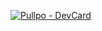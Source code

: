 [![Pullpo - DevCard](https://devcard.pullpo.io/api?user_id=cdlpmfu9g70s73ce0nbg&custom_title=amillan%20%40%20Peersyst%20Technology&custom_subtitle=Developer&show_icons=true&disable_animations=false&title_color=ffffff&text_color=ffffff&icon_color=566e94&ring_color=ffffff&bg_color=053074&image_url=https%3A%2F%2Flh3.googleusercontent.com%2Ffife%2FAKsag4NFT4FnmYrNYGs79eZ5xKNEDsUxW8uDvaOiU0dXJZKtYf-QcAPnejyDgWlx3Qc_aPhJPmHI5Dt9-Es6-5SXvjGqHvEzHhzgwpOQYeSdN5yn0w2Z-soec88mrUQg-LJPqv4AmFINM2G5WMh2EB-ywTkb_jJbZrDk5atzybztSqPOXExalbU85AjmdTjPPPejdeofTtFU9q6ZqKyDIgQP4A7rzh0vHYMosjsCtdBU-lec38NmbPLmdWUFLBc6pucq51YM9eirbYc0zRUDPbTo8yDWq69rSww5eo_PpHPwM2JoauX1Za5C4uIIpwmT0md0kCcWaMmSId4UoZEe1dJ5-j89HAKgzMQB4rMHu8MwK8HQqpkhDkQQaAIpozu1pqlfriBMjFwNTSzJR5jUkugDhsAEsC5hudOLT-OeEynx47lfkTUJnU0kXy-AthIchIrAdoV4B2JpIDz6-T1ttDDa0-eu-lGAvZYbkyRG6zYeqVRIhAPViDXPGjSBO12nJUizC-Bm7LRyqiV1-QX6Z5CBcKIwugYd027g-UxS5hZ6fSuxo_oQ9IYO5DSTTi-5dQTNGBSxiBveDEHXCzu2U7rJ-QII6DYphpB_L5ZZY1JIQgGuaeEq2VrduyNfel2hRpvt1EE1IZcZgj8uW5HOMvAMJPN1HKjPmq9OZZpzoV5KckVLGLS2P46dcW_YEHE_jMf4UZ3iahhFsxHQ8BHDcWsNpMqA1iQ482QAItWadZSyuWDSQ7mCnOZI4Wgg2yuy4Y3ipTCHtiRpdGDy6jOA-qx1WgJW0VVZ8Gd3WMFUkLYA7Lqn-V1KWBDV75lq3RisrhHShjlwxivxWSnetWFYBG1ocXCfg3jLdxZ5hdqBtHo5jusrXpqHuLt6wT4T9JZmKOFSpmarcR2wrpUMrfQbLvQYV_WKeeHl078i6k0vcRy7F3Qgk_H2j4KRmmjUWAbJK3x7dr64p-7ooget2HVX90pjuUeXl-xuInFHetz5ghRNSF58In0rtS7bMDKtrD5vEz-kuhtVeDMNC6SxmhbQDNpiyPRwrZlvuyneYRdCYS73x1KokCRR6bDzmFD4XyNHurYBc8uchRseOAS82cY0gcCovFM_nHocA69yS9Xc0jEpEVaNpxo-6xK8Wmod_ElNGl29cnoidIjHvQyqWQwjRVpsEEv0uZwqFLdFAysIUvl4pjFEh098D9yhz0IPj1SzqQZ3HN6KOjLHA9VjsU1XzZfy0tv7CXYZR0-IjYOtoUP8pQRjb6fWvM_TfpcyzATWYqwvnPsMfc0fIPM5H6BLzfaof5ZuYroG_vuwPGuzeSvSU-JaU7zWEzyi8TgnsvA8nW32Dpq0p1eLcjNdWB5WLWvmRp0E9u0iwEDDMPO3kYVMHRAAf7W3iwzHT_xl7uZ9SJuONgLszJ3q8vIYkrYIyRxXMsrOxELE5bcGRCrgq3ZYeFVple6LdeDT0B1YwcOekJS139flnBjDVz9gliWjRiAejPV4LK5cscskjFWpb60hSxR7OeHSO4sx_Vnv7DF39X7UI68Kgy-JSrd7N-COWLiW8pj1AM-kF7-Qrd42-t9HDlbpP5PcJFh3XaAqrChd9sXvPnT1KOPiiRzL0dfk%3Dw1920-h990)](https://pullpo.io/products/devcard)
<!--[![Top Langs](https://github-readme-stats.vercel.app/api/top-langs/?username=AgustinMJ&layout=compact&langs_count=10&theme=tokyonight)](https://github.com/anuraghazra/github-readme-stats)
>-->

<!--
**AgustinMJ/AgustinMJ** is a ✨ _special_ ✨ repository because its `README.md` (this file) appears on your GitHub profile.

Here are some ideas to get you started:

- 🔭 I’m currently working on ...
- 🌱 I’m currently learning ...
- 👯 I’m looking to collaborate on ...
- 🤔 I’m looking for help with ...
- 💬 Ask me about ...
- 📫 How to reach me: ...
- 😄 Pronouns: ...
- ⚡ Fun fact: ...

